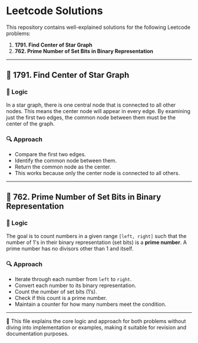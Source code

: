 # Leetcode Solutions

This repository contains well-explained solutions for the following Leetcode problems:

1. **1791. Find Center of Star Graph**
2. **762. Prime Number of Set Bits in Binary Representation**

---

## 🌟 1791. Find Center of Star Graph

### 🧠 Logic
In a star graph, there is one central node that is connected to all other nodes. This means the center node will appear in every edge. By examining just the first two edges, the common node between them must be the center of the graph.

### 🔍 Approach
- Compare the first two edges.
- Identify the common node between them.
- Return the common node as the center.
- This works because only the center node is connected to all others.

---

## 🔢 762. Prime Number of Set Bits in Binary Representation

### 🧠 Logic
The goal is to count numbers in a given range `[left, right]` such that the number of 1's in their binary representation (set bits) is a **prime number**. A prime number has no divisors other than 1 and itself.

### 🔍 Approach
- Iterate through each number from `left` to `right`.
- Convert each number to its binary representation.
- Count the number of set bits (1’s).
- Check if this count is a prime number.
- Maintain a counter for how many numbers meet the condition.

---

📁 This file explains the core logic and approach for both problems without diving into implementation or examples, making it suitable for revision and documentation purposes.
